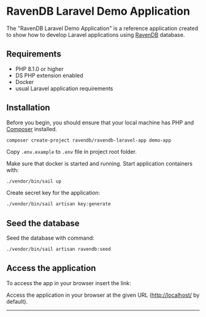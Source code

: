 RavenDB Laravel Demo Application
====================================

The "RavenDB Laravel Demo Application" is a reference application created 
to show how to develop Laravel applications using [RavenDB](https://ravendb.net/) database.


## Requirements

- PHP 8.1.0 or higher
- DS PHP extension enabled
- Docker
- usual Laravel application requirements

## Installation

Before you begin, you should ensure that your local machine has PHP and [Composer](https://getcomposer.org/) installed.

```bash
composer create-project ravendb/ravendb-laravel-app demo-app
```

Copy `.env.example` to `.env` file in project root folder.

Make sure that docker is started and running. Start application containers with: 
```
./vendor/bin/sail up
```

Create secret key for the application:
```bash
./vendor/bin/sail artisan key:generate
```

## Seed the database

Seed the database with command:

```bash
./vendor/bin/sail artisan ravendb:seed
```

## Access the application

To access the app in your browser insert the link:

Access the application in your browser at the given URL ([http://localhost/](http://localhost/) by default).

---


